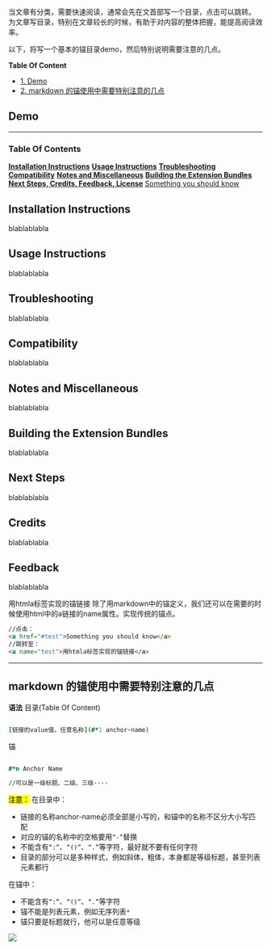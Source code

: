 当文章有分类，需要快速阅读，通常会先在文首部写一个目录，点击可以跳转。
为文章写目录，特别在文章较长的时候，有助于对内容的整体把握，能提高阅读效率。

以下，将写一个基本的锚目录demo，然后特别说明需要注意的几点。

**Table Of Content**
* [1. Demo](#demo)
* [2. markdown 的锚使用中需要特别注意的几点](#markdown-的锚使用中需要特别注意的几点)

## Demo
---
### **Table Of Contents**
**[Installation Instructions](#installation-instructions)**
**[Usage Instructions](#usage-instructions)**
**[Troubleshooting](#troubleshooting)**
**[Compatibility](#compatibility)** 
**[Notes and Miscellaneous](#notes-and-miscellaneous)** 
**[Building the Extension Bundles](#building-the-extension-bundles)**
**[Next Steps, Credits, Feedback, License](#next-steps)**
<a href="#test">Something you should know</a> 

## Installation Instructions

blablablabla

## Usage Instructions

blablablabla

## Troubleshooting

blablablabla

## Compatibility

blablablabla

## Notes and Miscellaneous

blablablabla

## Building the Extension Bundles

blablablabla

## Next Steps

blablablabla

## Credits

blablablabla

## Feedback

blablablabla


<a name="test">用htmla标签实现的锚链接</a>
除了用markdown中的锚定义，我们还可以在需要的时候使用html中的a链接的name属性。实现传统的锚点。

```html
//点击：
<a href="#test">Something you should know</a>
//跳转至：
<a name="test">用htmla标签实现的锚链接</a>
````

---

## markdown 的锚使用中需要特别注意的几点

**语法**
目录(Table Of Content)

```j

[链接的value值，任意名称](#*1 anchor-name)

```

锚

```j

#*n Anchor Name

//可以是一级标题、二级、三级····
```

<mark>注意：</mark>
在目录中：

* 链接的名称anchor-name必须全部是小写的，和锚中的名称不区分大小写匹配
* 对应的锚的名称中的空格要用`“-”`替换
* 不能含有`“:”`、`“()”`、`“.”`等字符，最好就不要有任何字符
* 目录的部分可以是多种样式，例如斜体，粗体，本身都是等级标题，甚至列表元素都行

在锚中：

* 不能含有`“:”`、`“()”`、`“.”`等字符
* 锚不能是列表元素，例如无序列表`*`
* 锚只要是标题就行，他可以是任意等级

![](https://img2018.cnblogs.com/blog/1735896/201912/1735896-20191218163649372-80753162.png)
